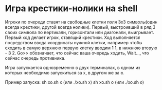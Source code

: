 # Игра крестики-нолики на shell
Игроки по очереди ставят на свободные клетки поля 3х3 символы(один всегда крестики, другой всегда нолики). Первый, выстроивший в ряд 3 своих символа по вертикали, горизонтали или диагонали, выигрывает. Первый ход делает игрок, ставящий крестики.
Ход выполняется посредством ввода координаты нужной клетки, например чтобы сходить в самую верхнюю первую клетку вводим 1 1, в нижнюю вторую -  3 2.
Go>> обозначает, что сейчас ваша очередь ходить, Wait..., что сейчас очередь противника.

Игра запускается одновременно в двух терминалах, в одном из которых необходимо запускиться за x, в другом же за o.

Пример запуска: sh xo.sh x (или ./xo.sh x)
                sh xo.sh o (или ./xo.sh o)
